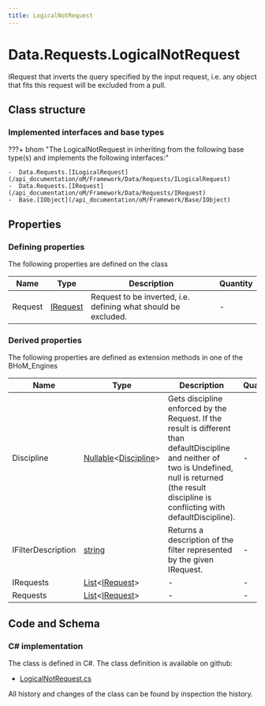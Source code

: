 ```yaml
---
title: LogicalNotRequest
---
```


# Data.Requests.LogicalNotRequest

IRequest that inverts the query specified by the input request, i.e. any object that fits this request will be excluded from a pull.

## Class structure

### Implemented interfaces and base types

???+ bhom "The LogicalNotRequest in inheriting from the following base type(s) and implements the following interfaces:"

    -  Data.Requests.[ILogicalRequest](/api_documentation/oM/Framework/Data/Requests/ILogicalRequest)
    -  Data.Requests.[IRequest](/api_documentation/oM/Framework/Data/Requests/IRequest)
    -  Base.[IObject](/api_documentation/oM/Framework/Base/IObject)


## Properties



### Defining properties

The following properties are defined on the class

| Name             | Type             | Description      | Quantity         |
|------------------|------------------|------------------|------------------|
| Request | [IRequest](/api_documentation/oM/Framework/Data/Requests/IRequest) | Request to be inverted, i.e. defining what should be excluded. | - |


### Derived properties

The following properties are defined as extension methods in one of the BHoM_Engines

| Name             | Type             | Description      | Quantity         | Engine           |
|------------------|------------------|------------------|------------------|------------------|
| Discipline | [Nullable](https://learn.microsoft.com/en-us/dotnet/api/System.Nullable-1?view=netstandard-2.0)&lt;[Discipline](/api_documentation/oM/Adapter/Adapters/Revit/Enums/Discipline)&gt; | Gets discipline enforced by the Request. If the result is different than defaultDiscipline and neither of two is Undefined, null is returned (the result discipline is conflicting with defaultDiscipline). | - | Revit_Engine |
| IFilterDescription | [string](https://learn.microsoft.com/en-us/dotnet/api/System.String?view=netstandard-2.0) | Returns a description of the filter represented by the given IRequest. | - | Revit_Engine |
| IRequests | [List](https://learn.microsoft.com/en-us/dotnet/api/System.Collections.Generic.List-1?view=netstandard-2.0)&lt;[IRequest](/api_documentation/oM/Framework/Data/Requests/IRequest)&gt; | - | - | Data_Engine |
| Requests | [List](https://learn.microsoft.com/en-us/dotnet/api/System.Collections.Generic.List-1?view=netstandard-2.0)&lt;[IRequest](/api_documentation/oM/Framework/Data/Requests/IRequest)&gt; | - | - | Data_Engine |


## Code and Schema

### C# implementation

The class is defined in C#. The class definition is available on github:

- [LogicalNotRequest.cs](https://github.com/BHoM/BHoM/blob/develop/Data_oM/Requests\LogicalNotRequest.cs)

All history and changes of the class can be found by inspection the history.
